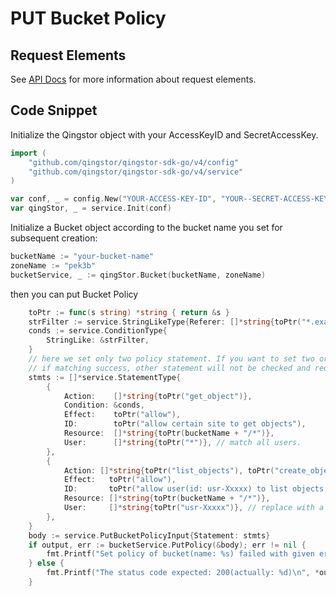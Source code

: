 # PUT Bucket Policy

## Request Elements

See [API Docs](https://docs.qingcloud.com/qingstor/api/bucket/policy/put_policy.html) for more information about request elements.

## Code Snippet

Initialize the Qingstor object with your AccessKeyID and SecretAccessKey.

```go
import (
	"github.com/qingstor/qingstor-sdk-go/v4/config"
	"github.com/qingstor/qingstor-sdk-go/v4/service"
)

var conf, _ = config.New("YOUR-ACCESS-KEY-ID", "YOUR--SECRET-ACCESS-KEY")
var qingStor, _ = service.Init(conf)
```

Initialize a Bucket object according to the bucket name you set for subsequent creation:

```go
bucketName := "your-bucket-name"
zoneName := "pek3b"
bucketService, _ := qingStor.Bucket(bucketName, zoneName)
```

then you can put Bucket Policy

```go
	toPtr := func(s string) *string { return &s }
	strFilter := service.StringLikeType{Referer: []*string{toPtr("*.example1.com"), toPtr("*.example2.com")}}
	conds := service.ConditionType{
		StringLike: &strFilter,
	}
	// here we set only two policy statement. If you want to set two or more, notice that request will be matched by sort order.
	// if matching success, other statement will not be checked and request will be executed.
	stmts := []*service.StatementType{
		{
			Action:    []*string{toPtr("get_object")},
			Condition: &conds,
			Effect:    toPtr("allow"),
			ID:        toPtr("allow certain site to get objects"),
			Resource:  []*string{toPtr(bucketName + "/*")},
			User:      []*string{toPtr("*")}, // match all users.
		},
		{
			Action: []*string{toPtr("list_objects"), toPtr("create_object")},
			Effect:   toPtr("allow"),
			ID:       toPtr("allow user(id: usr-Xxxxx) to list objects and create objects"),
			Resource: []*string{toPtr(bucketName + "/*")},
			User:     []*string{toPtr("usr-Xxxxx")}, // replace with a real user.
		},
	}
	body := service.PutBucketPolicyInput{Statement: stmts}
	if output, err := bucketService.PutPolicy(&body); err != nil {
		fmt.Printf("Set policy of bucket(name: %s) failed with given error: %s\n", bucketName, err)
	} else {
		fmt.Printf("The status code expected: 200(actually: %d)\n", *output.StatusCode)
	}
```